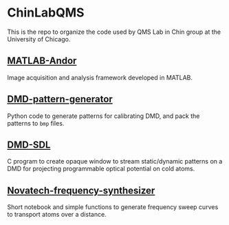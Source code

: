 # ChinLabQMS

This is the repo to organize the code used by QMS Lab in Chin group at the University of Chicago.

## [MATLAB-Andor](https://github.com/ChinLabQMS/MATLAB-Andor)
Image acquisition and analysis framework developed in MATLAB.

## [DMD-pattern-generator](https://github.com/ChinLabQMS/DMD-pattern-generator)
Python code to generate patterns for calibrating DMD, and pack the patterns to `bmp` files.

## [DMD-SDL](https://github.com/ChinLabQMS/DMD-SDL.git)
C program to create opaque window to stream static/dynamic patterns on a DMD for projecting programmable optical potential on cold atoms.

## [Novatech-frequency-synthesizer](https://github.com/ChinLabQMS/Novatech-frequency-synthesizer)
Short notebook and simple functions to generate frequency sweep curves to transport atoms over a distance.
